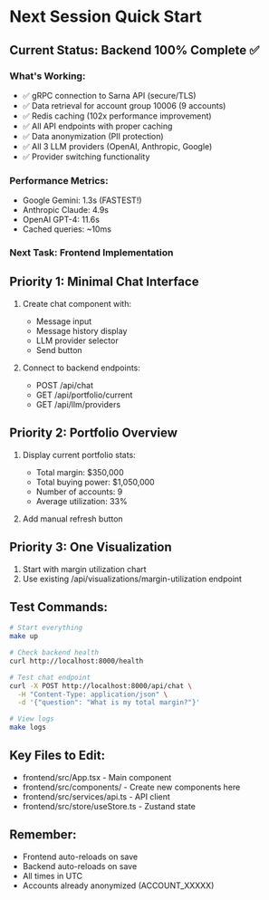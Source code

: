 # Next Session Quick Start

## Current Status: Backend 100% Complete ✅

### What's Working:
- ✅ gRPC connection to Sarna API (secure/TLS)
- ✅ Data retrieval for account group 10006 (9 accounts)
- ✅ Redis caching (102x performance improvement)
- ✅ All API endpoints with proper caching
- ✅ Data anonymization (PII protection)
- ✅ All 3 LLM providers (OpenAI, Anthropic, Google)
- ✅ Provider switching functionality

### Performance Metrics:
- Google Gemini: 1.3s (FASTEST!)
- Anthropic Claude: 4.9s
- OpenAI GPT-4: 11.6s
- Cached queries: ~10ms

### Next Task: Frontend Implementation

## Priority 1: Minimal Chat Interface
1. Create chat component with:
   - Message input
   - Message history display
   - LLM provider selector
   - Send button

2. Connect to backend endpoints:
   - POST /api/chat
   - GET /api/portfolio/current
   - GET /api/llm/providers

## Priority 2: Portfolio Overview
1. Display current portfolio stats:
   - Total margin: $350,000
   - Total buying power: $1,050,000
   - Number of accounts: 9
   - Average utilization: 33%

2. Add manual refresh button

## Priority 3: One Visualization
1. Start with margin utilization chart
2. Use existing /api/visualizations/margin-utilization endpoint

## Test Commands:
```bash
# Start everything
make up

# Check backend health
curl http://localhost:8000/health

# Test chat endpoint
curl -X POST http://localhost:8000/api/chat \
  -H "Content-Type: application/json" \
  -d '{"question": "What is my total margin?"}'

# View logs
make logs
```

## Key Files to Edit:
- frontend/src/App.tsx - Main component
- frontend/src/components/ - Create new components here
- frontend/src/services/api.ts - API client
- frontend/src/store/useStore.ts - Zustand state

## Remember:
- Frontend auto-reloads on save
- Backend auto-reloads on save
- All times in UTC
- Accounts already anonymized (ACCOUNT_XXXXX)
